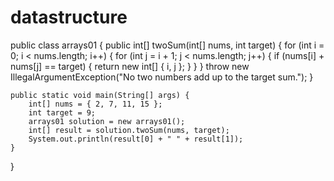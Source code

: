 # datastructure
public class arrays01 {
    public int[] twoSum(int[] nums, int target) {
        for (int i = 0; i < nums.length; i++) {
            for (int j = i + 1; j < nums.length; j++) {
                if (nums[i] + nums[j] == target) {
                    return new int[] { i, j };
                }
            }
        }
        throw new IllegalArgumentException("No two numbers add up to the target sum.");
    }

    public static void main(String[] args) {
        int[] nums = { 2, 7, 11, 15 };
        int target = 9;
        arrays01 solution = new arrays01();
        int[] result = solution.twoSum(nums, target);
        System.out.println(result[0] + " " + result[1]);
    }
}
